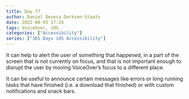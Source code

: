 ```yaml
---
title: Day 77
author: Daniel Devesa Derksen-Staats
date: 2022-08-03 17:24
tags: VoiceOver, iOS
categories: ["Accessibility"]
series: ["365 Days iOS Accessibility"]
---
```


It can help to alert the user of something that happened, in a part of the screen that is not currently on focus, and that is not important enough to disrupt the user by moving VoiceOver’s focus to a different place.

It can be useful to announce certain messages like errors or long running tasks that have finished (i.e. a download that finished) or with custom notifications and snack bars.

